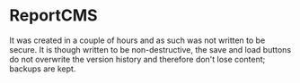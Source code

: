# ReportCMS

It was created in a couple of hours and as such was not written to be secure. 
It is though written to be non-destructive, the save and load buttons do not
overwrite the version history and therefore don't lose content; backups are
kept.
